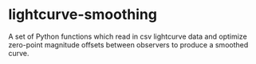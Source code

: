 # lightcurve-smoothing
 A set of Python functions which read in csv lightcurve data and optimize zero-point magnitude offsets between observers to produce a smoothed curve.
